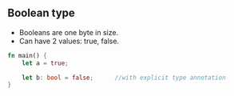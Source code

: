 ## Boolean type
- Booleans are one byte in size.
- Can have 2 values: true, false.
```rust
fn main() {
    let a = true;

    let b: bool = false;      //with explicit type annotation
}
```
